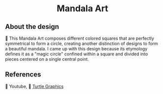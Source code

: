 <h1 align="center"> Mandala Art </h1>

## About the design
:white_square_button: This Mandala Art composes different colored squares that are perfectly symmetrical to form a circle, creating another distinction of designs to form a beautiful mandala. I came up with this design because its etymology defines it as a "magic circle" confined within a square and divided into pieces centered on a single central point. 


## References
:white_square_button: Youtube,  :white_square_button: [Turtle Graphics](https://docs.python.org/3/library/turtle.html)
